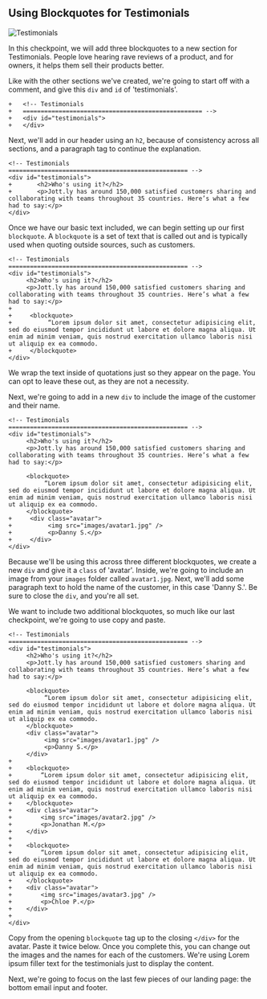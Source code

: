 ## Using Blockquotes for Testimonials

![Testimonials](http://cl.ly/WGoP/05-testimonials.png)

In this checkpoint, we will add three blockquotes to a new section for Testimonials. People love hearing rave reviews of a product, and for owners, it helps them sell their products better.

Like with the other sections we've created, we're going to start off with a comment, and give this `div` and `id` of 'testimonials'.

```html(index.html)
+	<!-- Testimonials
+	================================================== -->
+	<div id="testimonials">
+	</div>
```

Next, we'll add in our header using an `h2`, because of consistency across all sections, and a paragraph tag to continue the explanation.

```html(index.html)
<!-- Testimonials
================================================== -->
<div id="testimonials">
+		<h2>Who's using it?</h2>
+		<p>Jott.ly has around 150,000 satisfied customers sharing and collaborating with teams throughout 35 countries. Here’s what a few had to say:</p>
</div>
```

Once we have our basic text included, we can begin setting up our first `blockquote`. A `blockquote` is a set of text that is called out and is typically used when quoting outside sources, such as customers.

```html(index.html)
<!-- Testimonials
================================================== -->
<div id="testimonials">
     <h2>Who's using it?</h2>
     <p>Jott.ly has around 150,000 satisfied customers sharing and collaborating with teams throughout 35 countries. Here’s what a few had to say:</p>
+
+     <blockquote>
+          “Lorem ipsum dolor sit amet, consectetur adipisicing elit, sed do eiusmod tempor incididunt ut labore et dolore magna aliqua. Ut enim ad minim veniam, quis nostrud exercitation ullamco laboris nisi ut aliquip ex ea commodo.
+     </blockquote>
</div>
```

We wrap the text inside of quotations just so they appear on the page. You can opt to leave these out, as they are not a necessity.

Next, we're going to add in a new `div` to include the image of the customer and their name.

```html(index.html)
<!-- Testimonials
================================================== -->
<div id="testimonials">
     <h2>Who's using it?</h2>
     <p>Jott.ly has around 150,000 satisfied customers sharing and collaborating with teams throughout 35 countries. Here’s what a few had to say:</p>

     <blockquote>
          “Lorem ipsum dolor sit amet, consectetur adipisicing elit, sed do eiusmod tempor incididunt ut labore et dolore magna aliqua. Ut enim ad minim veniam, quis nostrud exercitation ullamco laboris nisi ut aliquip ex ea commodo.
     </blockquote>
+     <div class="avatar">
+          <img src="images/avatar1.jpg" />
+          <p>Danny S.</p>
+     </div>
</div>
```

Because we'll be using this across three different blockquotes, we create a new `div` and give it a `class` of 'avatar'. Inside, we're going to include an image from your `images` folder called `avatar1.jpg`. Next, we'll add some paragraph text to hold the name of the customer, in this case 'Danny S.'. Be sure to close the `div`, and you're all set.

We want to include two additional blockquotes, so much like our last checkpoint, we're going to use copy and paste.

```html(index.html)
<!-- Testimonials
================================================== -->
<div id="testimonials">
     <h2>Who's using it?</h2>
     <p>Jott.ly has around 150,000 satisfied customers sharing and collaborating with teams throughout 35 countries. Here’s what a few had to say:</p>

     <blockquote>
          “Lorem ipsum dolor sit amet, consectetur adipisicing elit, sed do eiusmod tempor incididunt ut labore et dolore magna aliqua. Ut enim ad minim veniam, quis nostrud exercitation ullamco laboris nisi ut aliquip ex ea commodo.
     </blockquote>
     <div class="avatar">
          <img src="images/avatar1.jpg" />
          <p>Danny S.</p>
     </div>
+
+    <blockquote>
+        “Lorem ipsum dolor sit amet, consectetur adipisicing elit, sed do eiusmod tempor incididunt ut labore et dolore magna aliqua. Ut enim ad minim veniam, quis nostrud exercitation ullamco laboris nisi ut aliquip ex ea commodo.
+    </blockquote>
+    <div class="avatar">
+        <img src="images/avatar2.jpg" />
+        <p>Jonathan M.</p>
+    </div>
+  
+    <blockquote>
+        “Lorem ipsum dolor sit amet, consectetur adipisicing elit, sed do eiusmod tempor incididunt ut labore et dolore magna aliqua. Ut enim ad minim veniam, quis nostrud exercitation ullamco laboris nisi ut aliquip ex ea commodo.
+    </blockquote>
+    <div class="avatar">
+        <img src="images/avatar3.jpg" />
+        <p>Chloe P.</p>
+    </div>
+
</div>
```

Copy from the opening `blockquote` tag up to the closing `</div>` for the avatar. Paste it twice below. Once you complete this, you can change out the images and the names for each of the customers. We're using Lorem ipsum filler text for the testimonials just to display the content.

Next, we're going to focus on the last few pieces of our landing page: the bottom email input and footer.
